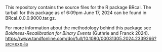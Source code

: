This repository contains the source files for the R package BRcal.  The tarball for this package as of 6:09pm June 17, 2024 can be found in BRcal_0.0.0.9000.tar.gz.  

For more information about the methodology behind this package see *Boldness-Recalibration for Binary Events* (Guthrie and Franck 2024).  https://www.tandfonline.com/doi/full/10.1080/00031305.2024.2339266?src=exp-la
